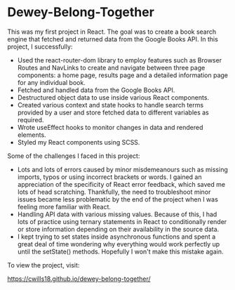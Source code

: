 # Dewey-Belong-Together

This was my first project in React. The goal was to create a book search engine that fetched and returned data from the Google Books API. In this project, I successfully: 
- Used the react-router-dom library to employ features such as Browser Routes and NavLinks to create and navigate between three page components: a home page, results page and a detailed information page for any individual book. 
- Fetched and handled data from the Google Books API.
- Destructured object data to use inside various React components.
- Created various context and state hooks to handle search terms provided by a user and store fetched data to different variables as required.
- Wrote useEffect hooks to monitor changes in data and rendered elements.
- Styled my React components using SCSS.

Some of the challenges I faced in this project:
- Lots and lots of errors caused by minor misdemeanours such as missing imports, typos or using incorrect brackets or words. I gained an appreciation of the specificity of React error feedback, which saved me lots of head scratching. Thankfully, the need to troubleshoot minor issues became less problematic by the end of the project when I was feeling more familiar with React. 
- Handling API data with various missing values. Because of this, I had lots of practice using ternary statements in React to conditionally render or store information depending on their availability in the source data.
- I kept trying to set states inside asynchronous functions and spent a great deal of time wondering why everything would work perfectly up until the setState() methods. Hopefully I won't make this mistake again.

To view the project, visit:

https://cwills18.github.io/dewey-belong-together/
